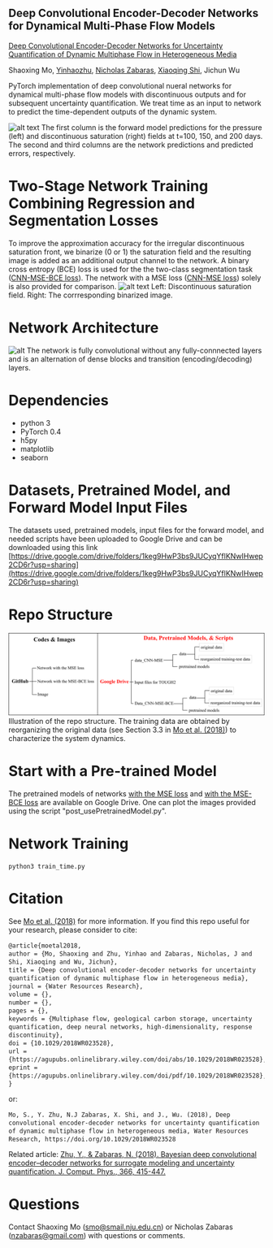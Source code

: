 ## Deep Convolutional Encoder-Decoder Networks for Dynamical Multi-Phase Flow Models
[Deep Convolutional Encoder-Decoder Networks for Uncertainty Quantification of Dynamic Multiphase Flow in Heterogeneous Media](https://agupubs.onlinelibrary.wiley.com/doi/abs/10.1029/2018WR023528)

Shaoxing Mo, [Yinhaozhu](https://scholar.google.com/citations?user=SZmaVZMAAAAJ&hl=en&oi=sra), [Nicholas Zabaras](https://www.zabaras.com/), [Xiaoqing Shi](https://scholar.google.com/citations?user=MLKqgKoAAAAJ&hl=en&oi=sra), Jichun Wu

PyTorch implementation of deep convolutional nueral networks for dynamical multi-phase flow models with discontinuous outputs and for subsequent uncertainty quantification. We treat time as an input to network to predict the time-dependent outputs of the dynamic system.

![alt text](https://github.com/njujinchun/dcedn-gcs/blob/master/images/N_1600_output_5_ls50_var1.png)
The first column is the forward model predictions for the pressure (left) and discontinuous saturation (right) fields at t=100, 150, and 200 days. The second and third columns are the network predictions and predicted errors, respectively.

# Two-Stage Network Training Combining Regression and Segmentation Losses
To improve the approximation accuracy for the irregular discontinuous saturation front, we binarize (0 or 1) the saturation field and the resulting image is added as an additional output channel to the network. A binary cross entropy (BCE) loss is used for the the two-class segmentation task ([CNN-MSE-BCE loss](https://github.com/njujinchun/dcedn-gcs/tree/master/CNN-MSE-BCE%20loss)). The network with a MSE loss ([CNN-MSE loss](https://github.com/njujinchun/dcedn-gcs/tree/master/CNN-MSE%20loss)) solely is also provided for comparison.
![alt text](https://github.com/njujinchun/dcedn-gcs/blob/master/images/Sg_binarized.png)
Left: Discontinuous saturation field. Right: The corrresponding binarized image.

# Network Architecture
![alt](https://github.com/njujinchun/dcedn-gcs/blob/master/images/DCEDN.png)
The network is fully convolutional without any fully-connnected layers and is an alternation of dense blocks and transition (encoding/decoding) layers.

# Dependencies
* python 3
* PyTorch 0.4
* h5py
* matplotlib
* seaborn

# Datasets, Pretrained Model, and Forward Model Input Files
The datasets used, pretrained models, input files for the forward model, and needed scripts have been uploaded to Google Drive and can be downloaded using this link [https://drive.google.com/drive/folders/1keg9HwP3bs9JUCyqYflKNwIHwep2CD6r?usp=sharing](https://drive.google.com/drive/folders/1keg9HwP3bs9JUCyqYflKNwIHwep2CD6r?usp=sharing)

# Repo Structure
![alt](https://github.com/njujinchun/dcedn-gcs/blob/master/images/Repo-structure.png)
Illustration of the repo structure. The training data are obtained by reorganizing the original data (see Section 3.3 in [Mo et al. (2018)](https://arxiv.org/abs/1807.00882)) to characterize the system dynamics.

# Start with a Pre-trained Model
The pretrained models of networks [with the MSE loss](https://drive.google.com/file/d/1VtcpywvbUzTEXr1IU7GZtewXi1UWCuz2/view?usp=sharing) and [with the MSE-BCE loss](https://drive.google.com/open?id=1-CPrGxw6fnIeXFRr1sHhbnOZffGoyWT7) are available on Google Drive. One can plot the images provided using the script "post_usePretrainedModel.py".

# Network Training
```
python3 train_time.py
```
# Citation
See [Mo et al. (2018)](https://agupubs.onlinelibrary.wiley.com/doi/abs/10.1029/2018WR023528) for more information. If you find this repo useful for your research, please consider to cite:
```
@article{moetal2018,
author = {Mo, Shaoxing and Zhu, Yinhao and Zabaras, Nicholas, J and Shi, Xiaoqing and Wu, Jichun},
title = {Deep convolutional encoder-decoder networks for uncertainty quantification of dynamic multiphase flow in heterogeneous media},
journal = {Water Resources Research},
volume = {},
number = {},
pages = {},
keywords = {Multiphase flow, geological carbon storage, uncertainty quantification, deep neural networks, high-dimensionality, response discontinuity},
doi = {10.1029/2018WR023528},
url = {https://agupubs.onlinelibrary.wiley.com/doi/abs/10.1029/2018WR023528},
eprint = {https://agupubs.onlinelibrary.wiley.com/doi/pdf/10.1029/2018WR023528},
}
```
or:
```
Mo, S., Y. Zhu, N.J Zabaras, X. Shi, and J., Wu. (2018), Deep convolutional encoder‐decoder networks for uncertainty quantification of dynamic multiphase flow in heterogeneous media, Water Resources Research, https://doi.org/10.1029/2018WR023528
```
Related article: [Zhu, Y., & Zabaras, N. (2018). Bayesian deep convolutional encoder–decoder networks for surrogate modeling and uncertainty quantification. J. Comput. Phys., 366, 415-447.](https://www.sciencedirect.com/science/article/pii/S0021999118302341)

# Questions
Contact Shaoxing Mo (smo@smail.nju.edu.cn) or Nicholas Zabaras (nzabaras@gmail.com) with questions or comments.
